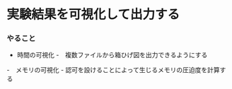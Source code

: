 # 実験結果を可視化して出力する

### やること

- 時間の可視化 -　複数ファイルから箱ひげ図を出力できるようにする

-　メモリの可視化 - 認可を設けることによって生じるメモリの圧迫度を計算する
